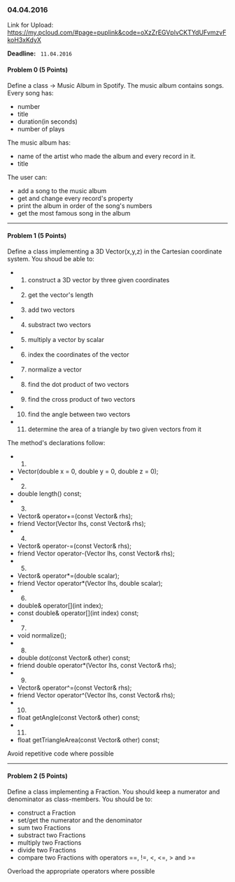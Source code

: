 ### 04.04.2016

Link for Upload: https://my.pcloud.com/#page=puplink&code=oXzZrEGVplvCKTYdUFvmzvFkoH3xKdyX

**Deadline:** ` 11.04.2016`

#### Problem 0 (5 Points)

Define a class -> Music Album in Spotify. The music album contains songs.   
Every song has:
* number  
* title  
* duration(in seconds)  
* number of plays

The music album has:
* name of the artist who made the album and every record in it.  
* title

The user can: 
* add a song to the music album  
* get and change every record's property  
* print the album in order of the song's numbers  
* get the most famous song in the album  

---

#### Problem 1 (5 Points)

Define a class implementing a 3D Vector(x,y,z) in the Cartesian coordinate system. 
You shoud be able to:  
* 1. construct a 3D vector by three given coordinates
* 2. get the vector's length  
* 3. add two vectors
* 4. substract two vectors
* 5. multiply a vector by scalar
* 6. index the coordinates of the vector  
* 7. normalize a vector  
* 8. find the dot product of two vectors  
* 9. find the cross product of two vectors  
* 10. find the angle between two vectors  
* 11. determine the area of a triangle by two given vectors from it  

The method's declarations follow: 
* 1. 
* Vector(double x = 0, double y = 0, double z = 0);
* 2. 
* double length() const;
* 3. 
* Vector& operator+=(const Vector& rhs);
* friend Vector(Vector lhs, const Vector& rhs);
* 4. 
* Vector& operator-=(const Vector& rhs);
* friend Vector operator-(Vector lhs, const Vector& rhs);
* 5. 
* Vector& operator*=(double scalar);
* friend Vector operator*(Vector lhs, double scalar);
* 6. 
* double& operator\[\](int index);
* const double& operator\[\](int index) const;
* 7. 
* void normalize();
* 8. 
* double dot(const Vector& other) const;
* friend double operator*(Vector lhs, const Vector& rhs);
* 9. 
* Vector& operator^=(const Vector& rhs);
* friend Vector operator^(Vector lhs, const Vector& rhs);
* 10. 
* float getAngle(const Vector& other) const;
* 11. 
* float getTriangleArea(const Vector& other) const;  

Avoid repetitive code where possible  

---

#### Problem 2 (5 Points)

Define a class implementing a Fraction. You should keep a numerator and denominator as class-members.
You should be to:  
* construct a Fraction
* set/get the numerator and the denominator
* sum two Fractions
* substract two Fractions
* multiply two Fractions
* divide two Fractions
* compare two Fractions with operators ==, !=, <, <=, > and >=

Overload the appropriate operators where possible
